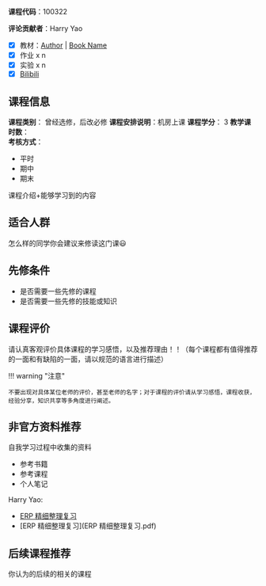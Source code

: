 **课程代码**：100322

**评论贡献者**：Harry Yao

- [x] 教材：[Author](主页URL) | [Book Name](豆瓣URL)
- [x] 作业 x n
- [x] 实验 x n
- [x] [Bilibili](官方推荐的视频)

## 课程信息

**课程类别**：  曾经选修，后改必修
**课程安排说明**：机房上课 
**课程学分**：  3
**教学课时数**：  
**考核方式**：

- 平时
- 期中
- 期末

课程介绍+能够学习到的内容

## 适合人群

怎么样的同学你会建议来修读这门课😃

## 先修条件

- 是否需要一些先修的课程
- 是否需要一些先修的技能或知识

## 课程评价

请认真客观评价具体课程的学习感悟，以及推荐理由！！（每个课程都有值得推荐的一面和有缺陷的一面，请以规范的语言进行描述）

!!! warning "注意"

    不要出现对具体某位老师的评价，甚至老师的名字；对于课程的评价请从学习感悟，课程收获，经验分享，知识共享等多角度进行阐述。

## 非官方资料推荐

自我学习过程中收集的资料

- 参考书籍
- 参考课程
- 个人笔记

Harry Yao: 

- [ERP 精细整理复习](https://github.com/shenhao-stu/WiKi-for-Sufe-Courses/raw/master/04.选修课/100322_企业资源计划/ERP%20精细整理复习.pdf)
- [ERP 精细整理复习](ERP 精细整理复习.pdf)


## 后续课程推荐

你认为的后续的相关的课程
